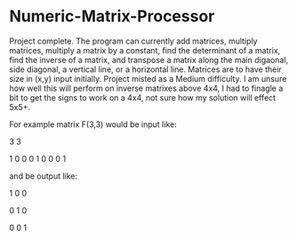 # Numeric-Matrix-Processor
Project complete.
The program can currently add matrices, multiply matrices, multiply a matrix by a constant, find the determinant of a matrix, find the inverse of a matrix, and transpose a matrix along the main digaonal, side diagonal, a vertical line, or a horizontal line.
Matrices are to have their size in (x,y) input initially. Project misted as a Medium difficulty.
I am unsure how well this will perform on inverse matrixes above 4x4, I had to finagle a bit to get the signs to work on a 4x4, not sure how my solution will effect 5x5+.

For example matrix F(3,3) would be input like:

3 3

1 0 0 0 1 0 0 0 1

and be output like:

1 0 0

0 1 0

0 0 1
